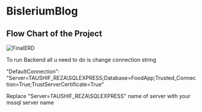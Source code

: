 # BisleriumBlog

## Flow Chart of the Project

![FinalERD](https://github.com/TaushifReza/BisleriumBlog/assets/112973122/4d20101c-59ee-4f94-a521-a9ee3f879175)


To run Backend all u need to do is change connection string

"DefaultConnection": "Server=TAUSHIF_REZA\SQLEXPRESS;Database=FoodApp;Trusted_Connection=True;TrustServerCertificate=True"

Replace "Server=TAUSHIF_REZA\SQLEXPRESS" name of server with your mssql server name
